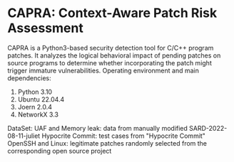 # CAPRA: Context-Aware Patch Risk Assessment
 CAPRA is a Python3-based security detection tool for C/C++ program patches. It analyzes the logical behavioral impact of pending patches on source programs to determine whether incorporating the patch might trigger immature vulnerabilities. 
 Operating environment and main dependencies: 
 1) Python 3.10
 2) Ubuntu 22.04.4
 3) Joern 2.0.4
 4) NetworkX 3.3

DataSet:
UAF and Memory leak: data from manually modified SARD-2022-08-11-juliet
Hypocrite Commit: test cases from "Hypocrite Commit"
OpenSSH and Linux: legitimate patches randomly selected from the corresponding open source project
